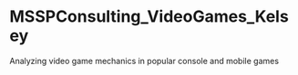 # MSSPConsulting_VideoGames_Kelsey
Analyzing video game mechanics in popular console and mobile games 
